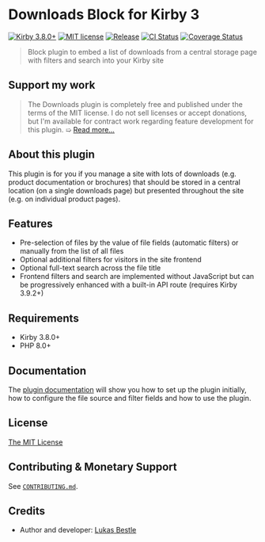 # Downloads Block for Kirby 3

[![Kirby 3.8.0+](https://img.shields.io/badge/Kirby-3.8.0%2B-green)](https://getkirby.com)
[![MIT license](https://img.shields.io/badge/license-MIT-blue.svg)](LICENSE.md)
[![Release](https://img.shields.io/github/v/release/lukasbestle/kirby-downloads)](https://github.com/lukasbestle/kirby-downloads/releases/latest)
[![CI Status](https://img.shields.io/github/actions/workflow/status/lukasbestle/kirby-downloads/ci.yml?branch=main&label=CI)](https://github.com/lukasbestle/kirby-downloads/actions?query=workflow%3ACI+branch%3Amain)
[![Coverage Status](https://img.shields.io/codecov/c/gh/lukasbestle/kirby-downloads?token=vW24dO8dNq)](https://codecov.io/gh/lukasbestle/kirby-downloads)

> Block plugin to embed a list of downloads from a central storage page with filters and search into your Kirby site

## Support my work

> The Downloads plugin is completely free and published under the terms of the MIT license. I do not sell licenses or accept donations, but I'm available for contract work regarding feature development for this plugin.
> ➯ [Read more…](.github/CONTRIBUTING.md#monetary-support)

## About this plugin

This plugin is for you if you manage a site with lots of downloads (e.g. product documentation or brochures) that should be stored in a central location (on a single downloads page) but presented throughout the site (e.g. on individual product pages).

## Features

- Pre-selection of files by the value of file fields (automatic filters) or manually from the list of all files
- Optional additional filters for visitors in the site frontend
- Optional full-text search across the file title
- Frontend filters and search are implemented without JavaScript but can be progressively enhanced with a built-in API route (requires Kirby 3.9.2+)

## Requirements

- Kirby 3.8.0+
- PHP 8.0+

## Documentation

The [plugin documentation](https://github.com/lukasbestle/kirby-downloads/wiki) will show you how to set up the plugin initially, how to configure the file source and filter fields and how to use the plugin.

## License

[The MIT License](LICENSE.md)

## Contributing & Monetary Support

See [`CONTRIBUTING.md`](.github/CONTRIBUTING.md).

## Credits

- Author and developer: [Lukas Bestle](https://lukasbestle.com)

